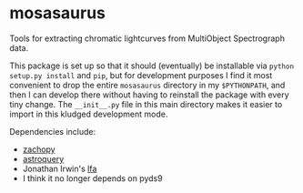 # mosasaurus
Tools for extracting chromatic lightcurves from MultiObject Spectrograph data.

This package is set up so that it should (eventually) be installable via `python setup.py install` and `pip`, but for development purposes I find it most convenient to drop the entire `mosasaurus` directory in my `$PYTHONPATH`, and then I can develop there without having to reinstall the package with every tiny change. The `__init__.py` file in this main directory makes it easier to import in this kludged development mode.

Dependencies include:

+ [zachopy](https://github.com/zkbt/zachopy)
+ [astroquery](https://github.com/astropy/astroquery)
+ Jonathan Irwin's [lfa](https://github.com/mdwarfgeek/lib)
+ I think it no longer depends on pyds9

